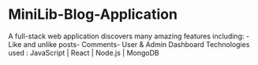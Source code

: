 # MiniLib-Blog-Application
 A full-stack web application discovers many amazing features including: - Like and unlike posts- Comments- User & Admin Dashboard 
Technologies used : 
 JavaScript | React | Node.js | MongoDB

